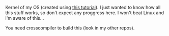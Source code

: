 Kernel of my OS (created using [this tutorial](http://wiki.osdev.org/Bare_Bones)).
I just wanted to know how all this stuff works, so don't expect any proggress here. I won't beat Linux and i'm aware of this...

You need crosscompiler to build this (look in my other repos).
